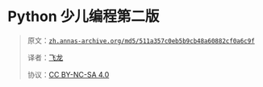 # Python 少儿编程第二版

> 原文：[`zh.annas-archive.org/md5/511a357c0eb5b9cb48a60882cf0a6c9f`](https://zh.annas-archive.org/md5/511a357c0eb5b9cb48a60882cf0a6c9f)
>
> 译者：[飞龙](https://github.com/wizardforcel)
>
> 协议：[CC BY-NC-SA 4.0](http://creativecommons.org/licenses/by-nc-sa/4.0/)